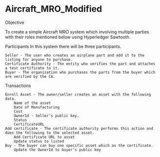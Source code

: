 # Aircraft_MRO_Modified
Objective

To create a simple Aircraft MRO system which involving multiple parties with their roles mentioned below using Hyperledger Sawtooth.

Participants
In this system there will be three participants.

    Seller - The user who creates an airplane part and add it to the listing for anyone to purchase.
    Certificate Authority - The entity who verifies the part and attaches a test certificate to it.
    Buyer - The organization who purchases the parts from the buyer which are verified by the CA.

Transactions

    Enroll Asset - The owner/seller creates an asset with the following data.
        Name of the asset
        Date of Manufacturing
        Cost
        OwnerId - Seller’s public key.
        Status
        CertificateURL
    Add certificate - The certificate authority performs this action and does the following to the selected asset.
        Add Certificate URL to asset
        Update status to listed
    Buy - The buyer can buy one specific asset which as the certificate.
        Update the OwnerId to buyer’s public key

